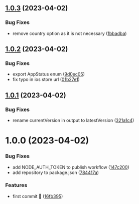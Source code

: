 ## [1.0.3](https://github.com/mohammedhammoud/app-version-checker/compare/v1.0.2...v1.0.3) (2023-04-02)


### Bug Fixes

* remove country option as it is not necessary ([1bbadba](https://github.com/mohammedhammoud/app-version-checker/commit/1bbadbaddffacb2f3abd4211bf222ef8f13e04a5))

## [1.0.2](https://github.com/mohammedhammoud/app-version-checker/compare/v1.0.1...v1.0.2) (2023-04-02)


### Bug Fixes

* export AppStatus enum ([9d0ec05](https://github.com/mohammedhammoud/app-version-checker/commit/9d0ec05fea2d4d2be5faf179e4fc98353ddb1c29))
* fix typo in ios store url ([01b27e1](https://github.com/mohammedhammoud/app-version-checker/commit/01b27e167bfdfa3e31f1958b7bcebbd7b1351d3e))

## [1.0.1](https://github.com/mohammedhammoud/app-version-checker/compare/v1.0.0...v1.0.1) (2023-04-02)


### Bug Fixes

* rename currentVersion in output to latestVersion ([321a1c4](https://github.com/mohammedhammoud/app-version-checker/commit/321a1c4c244bd5e8092f09bec0782e9e1e8e2939))

# 1.0.0 (2023-04-02)


### Bug Fixes

* add NODE_AUTH_TOKEN to publish workflow ([147c200](https://github.com/mohammedhammoud/app-version-checker/commit/147c200c3412dfade583253d9657459960fe8246))
* add repository to package.json ([784417a](https://github.com/mohammedhammoud/app-version-checker/commit/784417a2259776211b767b3d390ace7b9c81a9dd))


### Features

* first commit 🚀 ([16fb395](https://github.com/mohammedhammoud/app-version-checker/commit/16fb39561d819ff8e5c365762965156f77ff840d))
